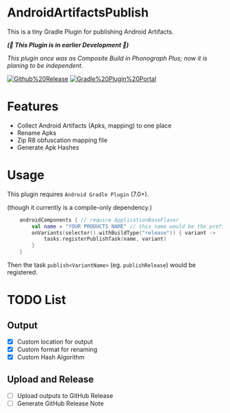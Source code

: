 # AndroidArtifactsPublish

This is a tiny Gradle Plugin for publishing Android Artifacts.

_**(🚧 This Plugin is in earlier Development 🚧)**_

_This plugin once was as Composite Build in Phonograph Plus; now it is planing to be independent._

[<img src="https://img.shields.io/github/v/release/chr56/AndroidArtifactsPublish?label=Github%20Release" alt="Github%20Release">](https://github.com/chr56/AndroidArtifactsPublish/releases/latest)
[<img src="https://img.shields.io/gradle-plugin-portal/v/io.github.chr56.tools.release?label=Gradle%20Plugin%20Portal" alt="Gradle%20Plugin%20Portal">](https://plugins.gradle.org/plugin/io.github.chr56.tools.release)

# Features

- Collect Android Artifacts (Apks, mapping) to one place
- Rename Apks
- Zip R8 obfuscation mapping file
- Generate Apk Hashes



# Usage

This plugin requires `Android Gradle Plugin` (7.0+).

(though it currently is a compile-only dependency.)

```kotlin
    androidComponents { // require ApplicationBaseFlavor
        val name = "YOUR PRODUCTS NAME" // this name would be the prefix of collected files
        onVariants(selector().withBuildType("release")) { variant ->
            tasks.registerPublishTask(name, variant)
        }
    }
```

Then the task `publish<VariantName>` (eg. `publishRelease`) would be registered.


# TODO List

## Output

- [x] Custom location for output
- [x] Custom format for renaming
- [x] Custom Hash Algorithm

## Upload and Release

- [ ] Upload outputs to GitHub Release
- [ ] Generate GitHub Release Note